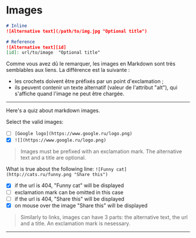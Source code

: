 # Images

```markdown
# Inline
![Alternative text](/path/to/img.jpg "Optional title")

# Reference
![Alternative text][id]
[id]: url/to/image  "Optional title"
```
Comme vous avez dû le remarquer, les images en Markdown sont très semblables aux liens. La différence est la suivante :
* les crochets doivent être préfixés par un point d'exclamation ;
* ils peuvent contenir un texte alternatif (valeur de l'attribut "alt"), qui s'affiche quand l'image ne peut être chargée.

---

Here's a quiz about markdown images.

Select the valid images:
- [ ] `[Google logo](https://www.google.ru/logo.png)`
- [x] `![](https://www.google.ru/logo.png)`

> Images must be prefixed with an exclamation mark.
The alternative text and a title are optional.

What is true about the following line: ```![Funny cat](http://cats.ru/funny.png "Share this")```
- [x] if the url is 404, "Funny cat" will be displayed
- [ ] exclamation mark can be omitted in this case
- [ ] if the url is 404, "Share this" will be displayed
- [x] on mouse over the image "Share this" will be displayed

> Similarly to links, images can have 3 parts: the alternative text, the url and a title. An exclamation mark is nesessary.

---
